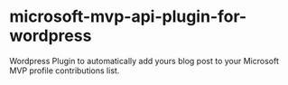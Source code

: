 # microsoft-mvp-api-plugin-for-wordpress
Wordpress Plugin to automatically add yours blog post to your Microsoft MVP profile contributions list.
